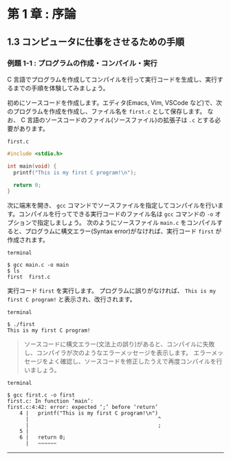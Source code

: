 # 第 1 章 : 序論

## 1.3 コンピュータに仕事をさせるための手順

### 例題 1-1 : プログラムの作成・コンパイル・実行

C 言語でプログラムを作成してコンパイルを行って実行コードを生成し、実行するまでの手順を体験してみましょう。

初めにソースコードを作成します。エディタ(Emacs, Vim, VSCode など)で、次のプログラムを作成を作成し、ファイル名を `first.c` として保存します。
なお、 C 言語のソースコードのファイル(ソースファイル)の拡張子は `.c` とする必要があります。

`first.c`
````c
#include <stdio.h>

int main(void) {
  printf("This is my first C program!\n");

  return 0;
}
````

次に端末を開き、 `gcc` コマンドでソースファイルを指定してコンパイルを行います。コンパイルを行ってできる実行コードのファイル名は `gcc` コマンドの `-o` オプションで指定しましょう。
次のようにソースファイル `main.c` をコンパイルすると、プログラムに構文エラー(Syntax error)がなければ、実行コード `first` が作成されます。

`terminal`
````
$ gcc main.c -o main
$ ls
first  first.c
````

実行コード `first` を実行します。
プログラムに誤りがなければ、 `This is my first C program!` と表示され、改行されます。

`terminal`
````
$ ./first
This is my first C program!
````

> ソースコードに構文エラー(文法上の誤り)があると、コンパイルに失敗し、コンパイラが次のようなエラーメッセージを表示します。
> エラーメッセージをよく確認し、ソースコードを修正したうえで再度コンパイルを行いましょう。

`terminal`
````AST
$ gcc first.c -o first
first.c: In function ‘main’:
first.c:4:42: error: expected ‘;’ before ‘return’
    4 |   printf("This is my first C program!\n")
      |                                          ^
      |                                          ;
    5 | 
    6 |   return 0;
      |   ~~~~~~      
````
---

